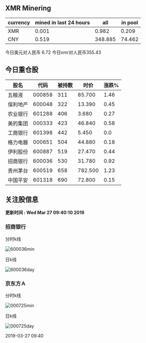 ## XMR Minering

|currency|mined in last 24 hours|all|in pool|
|---|---|---|---|
|XMR|0.001|0.982|0.209|
|CNY|0.519|348.885|74.462|

今日美元对人民币 6.72	今日xmr对人民币355.43


## 今日重仓股 

|股名|代码|被持数|时价|涨跌%|
|---|---|---|---|---|
|五粮液|000858|311|85.700|1.46|
|保利地产|600048|322|13.390|0.45|
|农业银行|601288|406|3.680|0.27|
|美的集团|000333|423|46.840|0.58|
|工商银行|601398|442|5.450|0.0|
|格力电器|000651|504|44.880|0.18|
|伊利股份|600887|519|27.470|0.44|
|招商银行|600036|530|31.780|0.92|
|贵州茅台|600519|658|782.500|1.23|
|中国平安|601318|690|72.800|0.15|

## 关注股信息
**更新时间 : Wed Mar 27 09:40:10 2019**
### 招商银行 
分时k线

![600036min](http://image.sinajs.cn/newchart/min/n/sh600036.gif)

日k线

![600036day](http://image.sinajs.cn/newchart/daily/n/sh600036.gif)

### 京东方Ａ 
分时k线

![000725min](http://image.sinajs.cn/newchart/min/n/sz000725.gif)

日k线

![000725day](http://image.sinajs.cn/newchart/daily/n/sz000725.gif)

2019-03-27 09:40